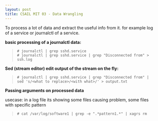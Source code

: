 ```yaml
---
layout: post
title: CSAIL MIT 03 - Data Wrangling
---
```


To process a lot of data and extract the useful info from it. for example log of a service or journalctl of a service.

**basic processing of a journalctl data:**

> `# journalctl | grep sshd.service` <br>
> `# journalctl | grep sshd.service | grep "Disconnected from" > ssh.log`

**Sed (stream editor) edit output of the stream on the fly:**

> `# journalctl | grep sshd.service | grep "Disconnected from" | sed 's/<what to replace>/<with what>/' > output.txt`

**Passing arguments on processed data**

usecase: in a log file its showing some files causing problem, some files with specific pattern

> `# cat /var/log/software1 | grep -e ".*pattern1.*" | xagrs rm`

